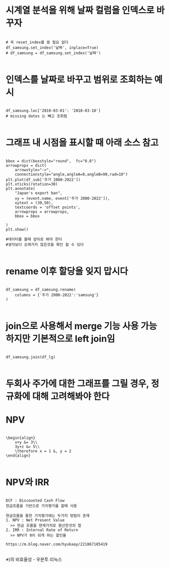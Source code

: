 # 시계열 분석을 위해 날짜 컬럼을 인덱스로 바꾸자 
<pre>
<code>
# 꼭 reset_index를 쓸 필요 없다
df_samsung.set_index('날짜', inplace=True)
# df_samsung = df_samsung.set_index('날짜')
</code>
</pre>

# 인덱스를 날짜로 바꾸고 범위로 조회하는 예시
<pre>
<code>
df_samsung.loc['2010-03-01': '2010-03-10']
# missing dates 는 빼고 조회됨
</code>
</pre>

# 그래프 내 시점을 표시할 때 아래 소스 참고
<pre>
<code>
bbox = dict(boxstyle="round",  fc="0.8")
arrowprops = dict(
    arrowstyle="->",
    connectionstyle="angle,angleA=0,angleB=90,rad=10")
plt.plot(df_sub['주가 2000-2022'])
plt.xticks(rotation=30)
plt.annotate(
    "Japan's export ban", 
    xy = (event.name, event['주가 2000-2022']),
    xytext = (30,50),
    textcoords = 'offset points',
    arrowprops = arrowprops,
    bbox = bbox
    
)
plt.show()

#데이터를 볼때 앞뒤로 봐야 한다
#생각보다 오래가지 않은것을 확인 할 수 있다 
</code>
</pre>

# rename 이후 할당을 잊지 맙시다
<pre>
<code>
df_samsung = df_samsung.rename(
    columns = {'주가 2000-2022':'samsung'}
)
</code>
</pre>

# join으로 사용해서 merge 기능 사용 가능하지만 기본적으로 left join임
<pre>
<code>
df_samsung.join(df_lg)
</code>
</pre>

# 두회사 주가에 대한 그래프를 그릴 경우, 정규화에 대해 고려해봐야 한다


# NPV
<pre>
<code>
\begin{align}
    x+y &= 3\\
    3y+z &= 5\\
    \therefore x = 1 &, y = 2
\end{align}
</code>
</pre>


# NPV와 IRR 
<pre>
<code>
DCF : Discounted Cash Flow 
현금흐름을 기반으로 가치평가를 할때 사용 

현금흐름을 통한 가치평가에는 두가지 방법이 존재
1. NPV : Net Present Value
  >> 현금 흐름을 현재가치로 환산한것의 합
2. IRR : Internal Rate of Return
  >> NPV가 0이 되게 하는 할인율 

https://m.blog.naver.com/hyukaay/221867185419
</code>
</pre>


※)의 비효율성 - 우분투 리눅스





